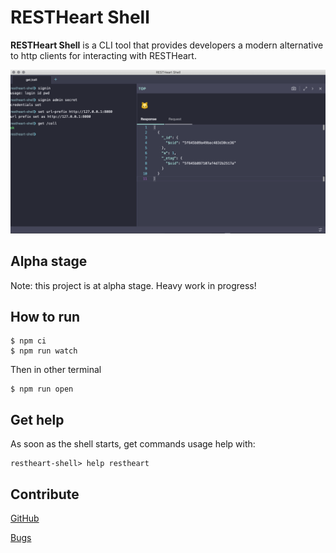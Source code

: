 # RESTHeart Shell

**RESTHeart Shell** is a CLI tool that provides developers a modern alternative to http clients for interacting with RESTHeart.

![RESTHeart Shell Image](images/rhsImage.png)

## Alpha stage

Note: this project is at alpha stage. Heavy work in progress!

## How to run

```
$ npm ci
$ npm run watch
```

Then in other terminal

```
$ npm run open
```

## Get help

As soon as the shell starts, get commands usage help with:

```
restheart-shell> help restheart
```

## Contribute

[GitHub](https://github.com/softinstigate/restheart-shell "RESTHeart Shell's GitHub page")

[Bugs](https://github.com/softinstigate/restheart-shell/issues/new "RESTHeart Shell's bug reporting page")
